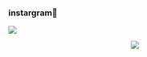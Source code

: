 ### instargram👋
<a href="QR "><img src="https://img.shields.io/badge/#000000?style=뱃지모양&logo=로고&logoColor=로고색상"/></a>
<div align="center">
<div align="center">
  <img src=  />
  
</div>
</div>
<!--
**chldudms/chldudms** is a ✨ _special_ ✨ repository because its `README.md` (this file) appears on your GitHub profile.

Here are some ideas to get you started:

- 🔭 I’m currently working on ...
- 🌱 I’m currently learning ...
- 👯 I’m looking to collaborate on ...
- 🤔 I’m looking for help with ...
- 💬 Ask me about ...
- 📫 How to reach me: ...
- 😄 Pronouns: ...
- ⚡ Fun fact: ...
-->
